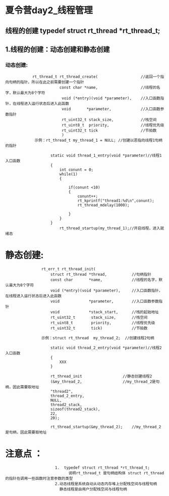 #                                              夏令营day2_线程管理
## 线程的创建 typedef struct rt_thread *rt_thread_t;
##     1.线程的创建：动态创建和静态创建
###                动态创建:
                rt_thread_t rt_thread_create(                   //返回一个指向句柄的指针，所以在此之前需要创建一个指针
                            const char *name,                   //线程的名字，默认最大为8个字符
                             void (*entry)(void *parameter),    //入口函数指针，在线程进入运行状态后进入此函数
                             void       *parameter,             //入口函数参数指针
                             rt_uint32_t stack_size,            //栈空间
                             rt_uint8_t  priority,              //线程优先级
                             rt_uint32_t tick                   //节拍数
                             )
                 示例：rt_thread_t my_thread_1 = NULL; //创建以恶指向线程1句柄的指针

                        static void thread_1_entry(void *parameter)//线程1入口函数
                        {
                            int conunt = 0;
                            while(1)
                            {
                                
                                if(conunt <10)
                                {
                                    conunt++;
                                    rt_kprintf("thread1:%d\n",conunt);
                                    rt_thread_mdelay(1000);
                                    
                                }
                            }
                        }
                            rt_thread_startup(my_thread_1);//开启线程，进入就绪态
 #                   静态创建:
                    rt_err_t rt_thread_init(
                        struct rt_thread *thread,           //句柄指针
                        const char       *name,             //线程的名字，默认最大为8个字符
                        void (*entry)(void *parameter),     //入口函数指针，在线程进入运行状态后进入此函数
                        void             *parameter,        //入口函数参数指针
                        void             *stack_start,      //栈的起始地址
                        rt_uint32_t       stack_size,       //栈空间
                        rt_uint8_t        priority,         //线程优先级
                        rt_uint32_t       tick)             //节拍数

                    示例：struct rt_thread  my_thread_2;  //创建线程2句柄

                        static void thread_2_entry(void *parameter)//线程2入口函数
                        {
                            XXX
                        }

                        rt_thread_init                  //静态创建线程2
                        (&my_thread_2,                  //my_thread_2是句柄，因此需要取地址
                        "thread2",
                        thread_2_entry,
                        NULL,
                        thread2_stack,
                        sizeof(thread2_stack),
                        22,
                        20);

                        rt_thread_startup(&my_thread_2);    //my_thread_2是句柄，因此需要取地址

 #                注意点  ：
                          1.  typedef struct rt_thread *rt_thread_t;     
                                说明rt_thread_t 是句柄结构体 struct rt_thread 的指针在调用一些函数时注意参数的类型
                          2.动态线程是系统自动从动态内存堆上分配栈空间与线程句柄
                            静态线程是由用户分配栈空间与线程句柄

























